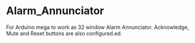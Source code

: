 # Alarm_Annunciator
For Arduino mega to work as 32 window Alarm Annunciator. Acknowledge, Mute and Reset buttons are also configured.ed. 
